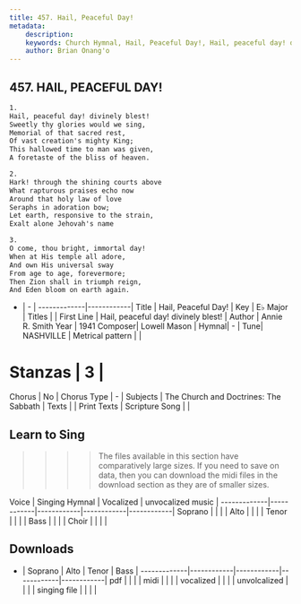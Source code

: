 ```yaml
---
title: 457. Hail, Peaceful Day!
metadata:
    description: 
    keywords: Church Hymnal, Hail, Peaceful Day!, Hail, peaceful day! divinely blest!, 
    author: Brian Onang'o
---
```



## 457. HAIL, PEACEFUL DAY!

```txt
1.
Hail, peaceful day! divinely blest! 
Sweetly thy glories would we sing, 
Memorial of that sacred rest, 
Of vast creation's mighty King; 
This hallowed time to man was given, 
A foretaste of the bliss of heaven. 

2.
Hark! through the shining courts above 
What rapturous praises echo now 
Around that holy law of love 
Seraphs in adoration bow; 
Let earth, responsive to the strain, 
Exalt alone Jehovah's name 

3.
O come, thou bright, immortal day! 
When at His temple all adore, 
And own His universal sway 
From age to age, forevermore; 
Then Zion shall in triumph reign, 
And Eden bloom on earth again.
```

- |   -  |
-------------|------------|
Title | Hail, Peaceful Day! |
Key | E♭ Major |
Titles |  |
First Line | Hail, peaceful day! divinely blest! |
Author | Annie R. Smith
Year | 1941
Composer| Lowell Mason |
Hymnal|  - |
Tune| NASHVILLE |
Metrical pattern | |
# Stanzas | 3 |
Chorus | No |
Chorus Type | - |
Subjects | The Church and Doctrines: The Sabbath |
Texts |  |
Print Texts | 
Scripture Song |  |
  
## Learn to Sing

>>>> The files available in this section have comparatively large sizes. If you need to save on data, then you can download the midi files in the download section as they are of smaller sizes.

Voice |  Singing Hymnal | Vocalized | unvocalized music |
-------------|------------|------------|------------|------------|
Soprano | | | |
Alto | | | |
Tenor | | | |
Bass | | | |
Choir | | | |

## Downloads

- |  Soprano | Alto | Tenor | Bass |
-------------|------------|------------|------------|------------|
pdf | | | |
midi | | | |
vocalized | | | |
unvolcalized | | | |
singing file | | | |
  